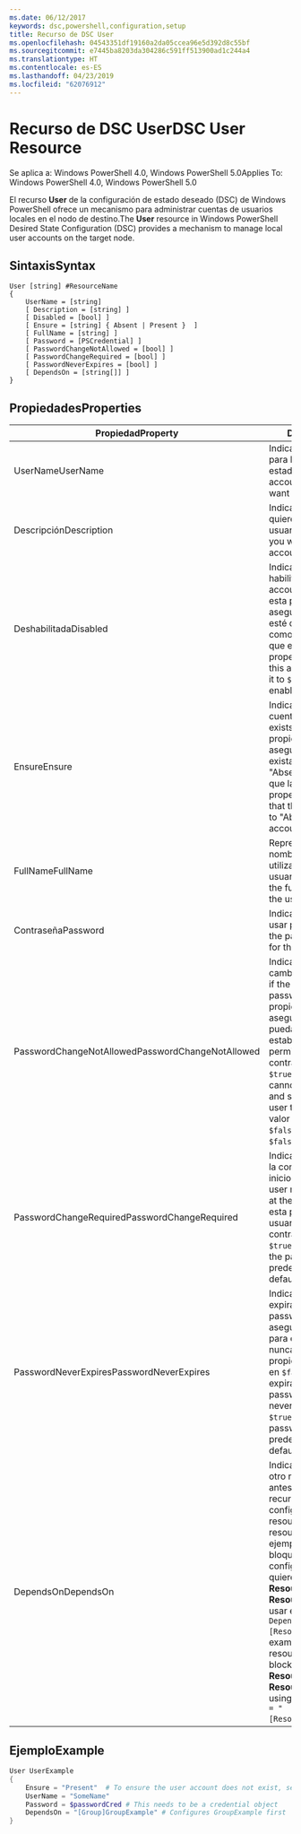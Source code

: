 ```yaml
---
ms.date: 06/12/2017
keywords: dsc,powershell,configuration,setup
title: Recurso de DSC User
ms.openlocfilehash: 04543351df19160a2da05ccea96e5d392d8c55bf
ms.sourcegitcommit: e7445ba8203da304286c591ff513900ad1c244a4
ms.translationtype: HT
ms.contentlocale: es-ES
ms.lasthandoff: 04/23/2019
ms.locfileid: "62076912"
---
```

# <a name="dsc-user-resource"></a><span data-ttu-id="d73a5-103">Recurso de DSC User</span><span class="sxs-lookup"><span data-stu-id="d73a5-103">DSC User Resource</span></span>

<span data-ttu-id="d73a5-104">Se aplica a: Windows PowerShell 4.0, Windows PowerShell 5.0</span><span class="sxs-lookup"><span data-stu-id="d73a5-104">Applies To: Windows PowerShell 4.0, Windows PowerShell 5.0</span></span>

<span data-ttu-id="d73a5-105">El recurso **User** de la configuración de estado deseado (DSC) de Windows PowerShell ofrece un mecanismo para administrar cuentas de usuarios locales en el nodo de destino.</span><span class="sxs-lookup"><span data-stu-id="d73a5-105">The **User** resource in Windows PowerShell Desired State Configuration (DSC) provides a mechanism to manage local user accounts on the target node.</span></span>

## <a name="syntax"></a><span data-ttu-id="d73a5-106">Sintaxis</span><span class="sxs-lookup"><span data-stu-id="d73a5-106">Syntax</span></span>

```
User [string] #ResourceName
{
    UserName = [string]
    [ Description = [string] ]
    [ Disabled = [bool] ]
    [ Ensure = [string] { Absent | Present }  ]
    [ FullName = [string] ]
    [ Password = [PSCredential] ]
    [ PasswordChangeNotAllowed = [bool] ]
    [ PasswordChangeRequired = [bool] ]
    [ PasswordNeverExpires = [bool] ]
    [ DependsOn = [string[]] ]
}
```

## <a name="properties"></a><span data-ttu-id="d73a5-107">Propiedades</span><span class="sxs-lookup"><span data-stu-id="d73a5-107">Properties</span></span>

|  <span data-ttu-id="d73a5-108">Propiedad</span><span class="sxs-lookup"><span data-stu-id="d73a5-108">Property</span></span>  |  <span data-ttu-id="d73a5-109">Descripción</span><span class="sxs-lookup"><span data-stu-id="d73a5-109">Description</span></span>   |
|---|---|
| <span data-ttu-id="d73a5-110">UserName</span><span class="sxs-lookup"><span data-stu-id="d73a5-110">UserName</span></span>| <span data-ttu-id="d73a5-111">Indica el nombre de la cuenta para la que quiere garantizar un estado específico.</span><span class="sxs-lookup"><span data-stu-id="d73a5-111">Indicates the account name for which you want to ensure a specific state.</span></span>|
| <span data-ttu-id="d73a5-112">Descripción</span><span class="sxs-lookup"><span data-stu-id="d73a5-112">Description</span></span>| <span data-ttu-id="d73a5-113">Indica la descripción que se quiere utilizar para la cuenta de usuario.</span><span class="sxs-lookup"><span data-stu-id="d73a5-113">Indicates the description you want to use for the user account.</span></span>|
| <span data-ttu-id="d73a5-114">Deshabilitada</span><span class="sxs-lookup"><span data-stu-id="d73a5-114">Disabled</span></span>| <span data-ttu-id="d73a5-115">Indica si la cuenta se encuentra habilitada.</span><span class="sxs-lookup"><span data-stu-id="d73a5-115">Indicates if the account is enabled.</span></span> <span data-ttu-id="d73a5-116">Establezca esta propiedad en `$true` para asegurarse de que esta cuenta esté deshabilitada y establézcala como `$false` para asegurarse de que esté habilitada.</span><span class="sxs-lookup"><span data-stu-id="d73a5-116">Set this property to `$true` to ensure that this account is disabled, and set it to `$false` to ensure that it is enabled.</span></span>|
| <span data-ttu-id="d73a5-117">Ensure</span><span class="sxs-lookup"><span data-stu-id="d73a5-117">Ensure</span></span>| <span data-ttu-id="d73a5-118">Indica si existe la cuenta.</span><span class="sxs-lookup"><span data-stu-id="d73a5-118">Indicates if the account exists.</span></span> <span data-ttu-id="d73a5-119">Establezca esta propiedad en "Present" para asegurarse de que la cuenta exista y establézcala como "Absent" para asegurarse de que la cuenta no exista.</span><span class="sxs-lookup"><span data-stu-id="d73a5-119">Set this property to "Present" to ensure that the account exists, and set it to "Absent" to ensure that the account does not exist.</span></span>|
| <span data-ttu-id="d73a5-120">FullName</span><span class="sxs-lookup"><span data-stu-id="d73a5-120">FullName</span></span>| <span data-ttu-id="d73a5-121">Representa una cadena con el nombre completo que quiere utilizar para la cuenta de usuario.</span><span class="sxs-lookup"><span data-stu-id="d73a5-121">Represents a string with the full name you want to use for the user account.</span></span>|
| <span data-ttu-id="d73a5-122">Contraseña</span><span class="sxs-lookup"><span data-stu-id="d73a5-122">Password</span></span>| <span data-ttu-id="d73a5-123">Indica la contraseña que quiere usar para esta cuenta.</span><span class="sxs-lookup"><span data-stu-id="d73a5-123">Indicates the password you want to use for this account.</span></span> |
| <span data-ttu-id="d73a5-124">PasswordChangeNotAllowed</span><span class="sxs-lookup"><span data-stu-id="d73a5-124">PasswordChangeNotAllowed</span></span>| <span data-ttu-id="d73a5-125">Indica si el usuario puede cambiar la contraseña.</span><span class="sxs-lookup"><span data-stu-id="d73a5-125">Indicates if the user can change the password.</span></span> <span data-ttu-id="d73a5-126">Establezca esta propiedad en `$true` para asegurarse de que el usuario no pueda cambiar la contraseña y establézcala como `$false` para permitir al usuario cambiar la contraseña.</span><span class="sxs-lookup"><span data-stu-id="d73a5-126">Set this property to `$true` to ensure that the user cannot change the password, and set it to `$false` to allow the user to change the password.</span></span> <span data-ttu-id="d73a5-127">El valor predeterminado es `$false`.</span><span class="sxs-lookup"><span data-stu-id="d73a5-127">The default value is `$false`.</span></span>|
| <span data-ttu-id="d73a5-128">PasswordChangeRequired</span><span class="sxs-lookup"><span data-stu-id="d73a5-128">PasswordChangeRequired</span></span>| <span data-ttu-id="d73a5-129">Indica si el usuario debe cambiar la contraseña en el próximo inicio de sesión.</span><span class="sxs-lookup"><span data-stu-id="d73a5-129">Indicates if the user must change the password at the next sign in.</span></span> <span data-ttu-id="d73a5-130">Establezca esta propiedad en `$true` si el usuario debe cambiar la contraseña.</span><span class="sxs-lookup"><span data-stu-id="d73a5-130">Set this property to `$true` if the user must change the password.</span></span> <span data-ttu-id="d73a5-131">El valor predeterminado es `$true`.</span><span class="sxs-lookup"><span data-stu-id="d73a5-131">The default value is `$true`.</span></span>|
| <span data-ttu-id="d73a5-132">PasswordNeverExpires</span><span class="sxs-lookup"><span data-stu-id="d73a5-132">PasswordNeverExpires</span></span>| <span data-ttu-id="d73a5-133">Indica si la contraseña expirará.</span><span class="sxs-lookup"><span data-stu-id="d73a5-133">Indicates if the password will expire.</span></span> <span data-ttu-id="d73a5-134">Para asegurarse de que la contraseña para esta cuenta no expire nunca, establezca esta propiedad en `$true`; establézcala en `$false` si la contraseña expirará.</span><span class="sxs-lookup"><span data-stu-id="d73a5-134">To ensure that the password for this account will never expire, set this property to `$true`, and set it to `$false` if the password will expire.</span></span> <span data-ttu-id="d73a5-135">El valor predeterminado es `$false`.</span><span class="sxs-lookup"><span data-stu-id="d73a5-135">The default value is `$false`.</span></span>|
| <span data-ttu-id="d73a5-136">DependsOn</span><span class="sxs-lookup"><span data-stu-id="d73a5-136">DependsOn</span></span> | <span data-ttu-id="d73a5-137">Indica que la configuración de otro recurso debe ejecutarse antes de que se configure este recurso.</span><span class="sxs-lookup"><span data-stu-id="d73a5-137">Indicates that the configuration of another resource must run before this resource is configured.</span></span> <span data-ttu-id="d73a5-138">Por ejemplo, si el elemento ID del bloque del script de configuración del recurso que quiere ejecutar primero es **ResourceName** y su tipo es **ResourceType**, la sintaxis para usar esta propiedad es `DependsOn = "[ResourceType]ResourceName"`.</span><span class="sxs-lookup"><span data-stu-id="d73a5-138">For example, if the ID of the resource configuration script block that you want to run first is **ResourceName** and its type is **ResourceType**, the syntax for using this property is `DependsOn = "[ResourceType]ResourceName"`.</span></span>|

## <a name="example"></a><span data-ttu-id="d73a5-139">Ejemplo</span><span class="sxs-lookup"><span data-stu-id="d73a5-139">Example</span></span>

```powershell
User UserExample
{
    Ensure = "Present"  # To ensure the user account does not exist, set Ensure to "Absent"
    UserName = "SomeName"
    Password = $passwordCred # This needs to be a credential object
    DependsOn = "[Group]GroupExample" # Configures GroupExample first
}
```
